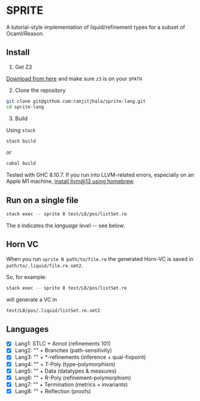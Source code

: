 # SPRITE

A tutorial-style implementation of liquid/refinement types for a subset of Ocaml/Reason.

## Install

1. Get Z3

[Download from here](https://github.com/Z3Prover/z3/releases) and make sure `z3` is on your `$PATH`

2. Clone the repository

```sh
git clone git@github.com:ranjitjhala/sprite-lang.git
cd sprite-lang
```

3. Build

Using `stack`

```sh
stack build
```

or

```sh
cabal build
```

Tested with GHC 8.10.7. If you run into LLVM-related errors, especially on an Apple M1 machine, [install llvm@13 using homebrew](https://www.reddit.com/r/haskell/comments/ufgf2a/comment/ioxzcuz/?context=3).

## Run on a single file

```sh
stack exec -- sprite 8 test/L8/pos/listSet.re
```

The `8` indicates the *language level* -- see below.

## Horn VC

When you run `sprite N path/to/file.re`
the generated Horn-VC is saved in `path/to/.liquid/file.re.smt2`.

So, for example:

```sh
stack exec -- sprite 8 test/L8/pos/listSet.re
```

will generate a VC in

```sh
test/L8/pos/.liquid/listSet.re.smt2
```

## Languages

- [x] Lang1: STLC + Annot         (refinements 101)
- [x] Lang2: ""   + Branches      (path-sensitivity)
- [x] Lang3: ""   + *-refinements (inference + qual-fixpoint)
- [x] Lang4: ""   + T-Poly        (type-polymorphism)
- [x] Lang5: ""   + Data          (datatypes & measures)
- [x] Lang6: ""   + R-Poly        (refinement-polymorphism)
- [x] Lang7: ""   + Termination   (metrics + invariants)
- [x] Lang8: ""   + Reflection    (proofs)
